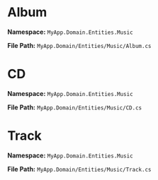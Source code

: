 # Album

**Namespace:** `MyApp.Domain.Entities.Music`

**File Path:** `MyApp.Domain/Entities/Music/Album.cs`

# CD

**Namespace:** `MyApp.Domain.Entities.Music`

**File Path:** `MyApp.Domain/Entities/Music/CD.cs`

# Track

**Namespace:** `MyApp.Domain.Entities.Music`

**File Path:** `MyApp.Domain/Entities/Music/Track.cs`

